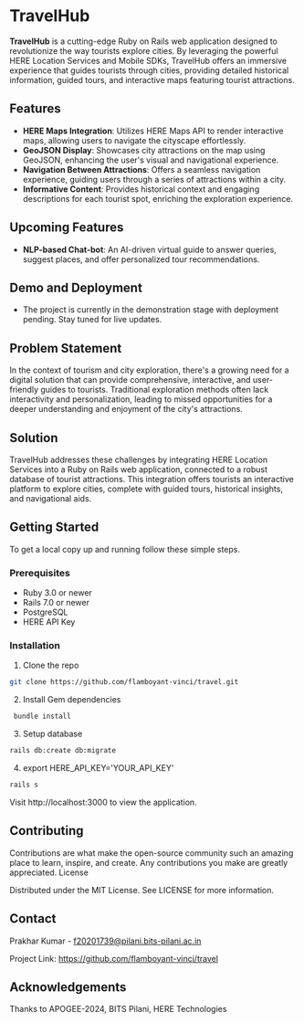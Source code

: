 # TravelHub

**TravelHub** is a cutting-edge Ruby on Rails web application designed to revolutionize the way tourists explore cities. By leveraging the powerful HERE Location Services and Mobile SDKs, TravelHub offers an immersive experience that guides tourists through cities, providing detailed historical information, guided tours, and interactive maps featuring tourist attractions.

## Features

- **HERE Maps Integration**: Utilizes HERE Maps API to render interactive maps, allowing users to navigate the cityscape effortlessly.
- **GeoJSON Display**: Showcases city attractions on the map using GeoJSON, enhancing the user's visual and navigational experience.
- **Navigation Between Attractions**: Offers a seamless navigation experience, guiding users through a series of attractions within a city.
- **Informative Content**: Provides historical context and engaging descriptions for each tourist spot, enriching the exploration experience.

## Upcoming Features

- **NLP-based Chat-bot**: An AI-driven virtual guide to answer queries, suggest places, and offer personalized tour recommendations.

## Demo and Deployment

- The project is currently in the demonstration stage with deployment pending. Stay tuned for live updates.

## Problem Statement

In the context of tourism and city exploration, there's a growing need for a digital solution that can provide comprehensive, interactive, and user-friendly guides to tourists. Traditional exploration methods often lack interactivity and personalization, leading to missed opportunities for a deeper understanding and enjoyment of the city's attractions.

## Solution

TravelHub addresses these challenges by integrating HERE Location Services into a Ruby on Rails web application, connected to a robust database of tourist attractions. This integration offers tourists an interactive platform to explore cities, complete with guided tours, historical insights, and navigational aids.

## Getting Started

To get a local copy up and running follow these simple steps.

### Prerequisites

- Ruby 3.0 or newer
- Rails 7.0 or newer
- PostgreSQL
- HERE API Key

### Installation

1. Clone the repo
  ```sh
  git clone https://github.com/flamboyant-vinci/travel.git
  ```
2. Install Gem dependencies
  ```sh
   bundle install
  ```
3. Setup database
  ```sh
  rails db:create db:migrate
  ```
4. export HERE_API_KEY='YOUR_API_KEY'
  ```sh
  rails s
  ```
Visit http://localhost:3000 to view the application.

## Contributing

Contributions are what make the open-source community such an amazing place to learn, inspire, and create. Any contributions you make are greatly appreciated.
License

Distributed under the MIT License. See LICENSE for more information.

## Contact

Prakhar Kumar - f20201739@pilani.bits-pilani.ac.in

Project Link: https://github.com/flamboyant-vinci/travel

## Acknowledgements

Thanks to APOGEE-2024, BITS Pilani, HERE Technologies
